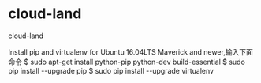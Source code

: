 # cloud-land
cloud-land

Install pip and virtualenv for Ubuntu 16.04LTS Maverick and newer,输入下面命令
$ sudo apt-get install python-pip python-dev build-essential 
$ sudo pip install --upgrade pip 
$ sudo pip install --upgrade virtualenv 
